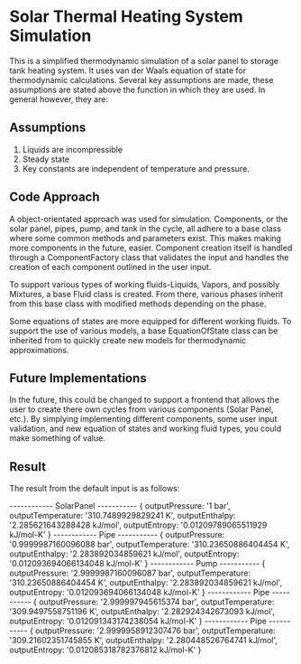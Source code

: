 # Solar Thermal Heating System Simulation

This is a simplified thermodynamic simulation of a solar panel to storage tank heating system. It uses van der Waals equation of state for thermodynamic calculations. Several key assumptions are made, these assumptions are stated above the function in which they are used. In general however, they are:

## Assumptions

1. Liquids are incompressible
2. Steady state
3. Key constants are independent of temperature and pressure.

## Code Approach

A object-orientated approach was used for simulation. Components, or the solar panel, pipes, pump, and tank in the cycle, all adhere to a base class where some common methods and parameters exist. This makes making more components in the future, easier. Component creation itself is handled through a ComponentFactory class that validates the input and handles the creation of each component outlined in the user input.

To support various types of working fluids-Liquids, Vapors, and possibly Mixtures, a base Fluid class is created. From there, various phases inherit from this base class with modified methods depending on the phase.

Some equations of states are more equipped for different working fluids. To support the use of various models, a base EquationOfState class can be inherited from to quickly create new models for thermodynamic approximations.

## Future Implementations

In the future, this could be changed to support a frontend that allows the user to create there own cycles from various components (Solar Panel, etc.). By simplying implementing different components, some user input validation, and new equation of states and working fluid types, you could make something of value.

## Result

The result from the default input is as follows:

------------ SolarPanel -----------
{
outputPressure: '1 bar',
outputTemperature: '310.7489929829241 K',
outputEnthalpy: '2.285621643288428 kJ/mol',
outputEntropy: '0.01209789065511929 kJ/mol-K'
}
------------ Pipe -----------
{
outputPressure: '0.9999987160096088 bar',
outputTemperature: '310.23650886404454 K',
outputEnthalpy: '2.283892034859621 kJ/mol',
outputEntropy: '0.012093694066134048 kJ/mol-K'
}
------------ Pump -----------
{
outputPressure: '2.9999987160096087 bar',
outputTemperature: '310.23650886404454 K',
outputEnthalpy: '2.283892034859621 kJ/mol',
outputEntropy: '0.012093694066134048 kJ/mol-K'
}
------------ Pipe -----------
{
outputPressure: '2.999997945615374 bar',
outputTemperature: '309.9497558751196 K',
outputEnthalpy: '2.282924342673093 kJ/mol',
outputEntropy: '0.012091343174238054 kJ/mol-K'
}
------------ Pipe -----------
{
outputPressure: '2.9999958912307476 bar',
outputTemperature: '309.21602351745855 K',
outputEnthalpy: '2.280448526764741 kJ/mol',
outputEntropy: '0.012085318782376812 kJ/mol-K'
}
